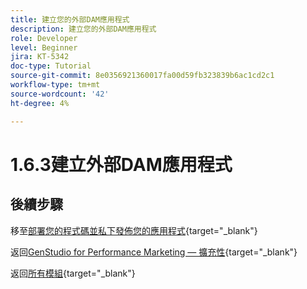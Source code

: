 ```yaml
---
title: 建立您的外部DAM應用程式
description: 建立您的外部DAM應用程式
role: Developer
level: Beginner
jira: KT-5342
doc-type: Tutorial
source-git-commit: 8e0356921360017fa00d59fb323839b6ac1cd2c1
workflow-type: tm+mt
source-wordcount: '42'
ht-degree: 4%

---
```


# 1.6.3建立外部DAM應用程式



## 後續步驟

移至[部署您的程式碼並私下發佈您的應用程式](./ex4.md){target="_blank"}

返回[GenStudio for Performance Marketing — 擴充性](./genstudioext.md){target="_blank"}

返回[所有模組](./../../../overview.md){target="_blank"}

